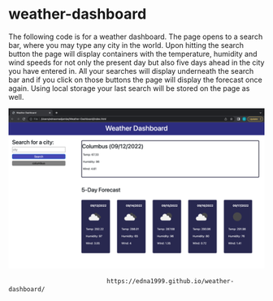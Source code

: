 # weather-dashboard

The following code is for a weather dashboard.
The page opens to a search bar, where you may type any city in the world. 
Upon hitting the search button the page will display containers with the temperature, humidity and wind speeds for not only the present day but also five days ahead in the city you have entered in.
All your searches will display underneath the search bar and if you click on those buttons the page will display the forecast once again.
Using local storage your last search will be stored on the page as well.

![Screenshot of Weather Dashboard](./assets/image/Screen%20Shot%202022-09-12%20at%2012.16.22%20AM.png)

                               https://edna1999.github.io/weather-dashboard/

